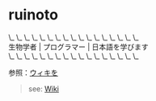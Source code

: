 # ruinoto

\\_ \\_ \\_ \\_ \\_ \\_ \\_ \\_ \\_ \\_ \\_ \\_ \\_ \\_ \\_ \\_ \\_   
生物学者 | プログラマー | 日本語を学びます   
\\_ \\_ \\_ \\_ \\_ \\_ \\_ \\_ \\_ \\_ \\_ \\_ \\_ \\_ \\_ \\_ \\_   

参照：[ウィキを](https://github.com/lmmx/ruinoto/wiki)

> see: [Wiki](https://github.com/lmmx/ruinoto/wiki)
